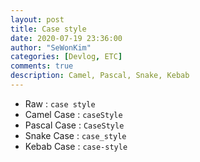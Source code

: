```yaml
---
layout: post
title: Case style
date: 2020-07-19 23:36:00
author: "SeWonKim"
categories: [Devlog, ETC]
comments: true
description: Camel, Pascal, Snake, Kebab
---
```


- Raw : `case style`
- Camel Case : `caseStyle`
- Pascal Case : `CaseStyle`
- Snake Case : `case_style`
- Kebab Case : `case-style`
